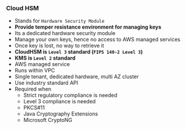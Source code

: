 ### Cloud HSM

- Stands for `Hardware Security Module`
- **Provide temper resistance environment for managing keys**
- Its a dedicated hardware security module
- Manage your own keys, hence no access to AWS managed services
- Once key is lost, no way to retrieve it
- **CloudHSM is `Level 3` standard (`FIPS 140-2 Level 3`)**
- **KMS is `Level 2` standard**
- AWS managed service
- Runs within VPC
- Single tenant, dedicated hardware, multi AZ cluster
- Use industry standard API
- Required when
  - Strict regulatory compliance is needed
  - Level 3 compliance is needed
  - PKCS#11
  - Java Cryptography Extensions
  - Microsoft CryptoNG
